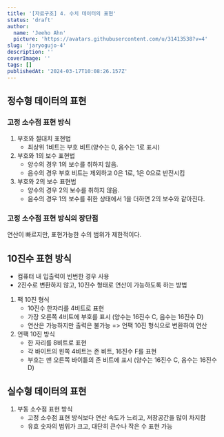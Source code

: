 ```yaml
---
title: '[자료구조] 4. 수치 데이터의 표현'
status: 'draft'
author:
  name: 'Jeeho Ahn'
  picture: 'https://avatars.githubusercontent.com/u/31413538?v=4'
slug: 'jaryogujo-4'
description: ''
coverImage: ''
tags: []
publishedAt: '2024-03-17T10:08:26.157Z'
---
```


## 정수형 데이터의 표현

### 고정 소수점 표현 방식

1. 부호와 절대치 표현법
   - 최상위 1비트는 부호 비트(양수는 0, 음수는 1로 표시)
2. 부호와 1의 보수 표현법
   - 양수의 경우 1의 보수를 취하지 않음.
   - 음수의 경우 부호 비트는 제외하고 0은 1로, 1은 0으로 반전시킴
3. 부호와 2의 보수 표현법
   - 양수의 경우 2의 보수를 취하지 않음.
   - 음수의 경우 1의 보수를 취한 상태에서 1을 더하면 2의 보수와 같아진다.

### 고정 소수점 표현 방식의 장단점

연산이 빠르지만, 표현가능한 수의 범위가 제한적이다.

## 10진수 표현 방식

- 컴퓨터 내 입출력이 빈번한 경우 사용
- 2진수로 변환하지 않고, 10진수 형태로 연산이 가능하도록 하는 방법

1. 팩 10진 형식
   - 10진수 한자리를 4비트로 표현
   - 가장 오른쪽 4비트에 부호를 표시 (양수는 16진수 C, 음수는 16진수 D)
   - 연산은 가능하지만 출력은 불가능 =&gt; 언팩 10진 형식으로 변환하여 연산
2. 언팩 10진 방식
   - 한 자리를 8비트로 표현
   - 각 바이트의 왼쪽 4비트는 존 비트, 16진수 F를 표현
   - 부호는 맨 오른쪽 바이틑의 존 비트에 표시 (양수는 16진수 C, 음수는 16진수 D)

## 실수형 데이터의 표현

1. 부동 소수점 표현 방식
   - 고정 소수점 표현 방식보다 연산 속도가 느리고, 저장공간을 많이 차지함
   - 유효 숫자의 범위가 크고, 대단히 큰수나 작은 수 표현 가능

## 